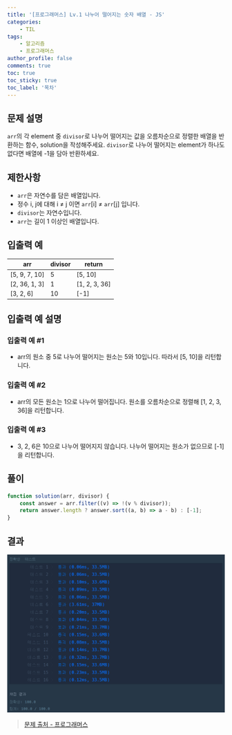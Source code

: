 ```yaml
---
title: '[프로그래머스] Lv.1 나누어 떨어지는 숫자 배열 - JS'
categories:
    - TIL
tags:
    - 알고리즘
    - 프로그래머스
author_profile: false
comments: true
toc: true
toc_sticky: true
toc_label: '목차'
---
```


## 문제 설명

`arr`의 각 element 중 `divisor`로 나누어 떨어지는 값을 오름차순으로 정렬한 배열을 반환하는 함수, solution을 작성해주세요.
`divisor`로 나누어 떨어지는 element가 하나도 없다면 배열에 -1을 담아 반환하세요.

## 제한사항

-   `arr`은 자연수를 담은 배열입니다.
-   정수 i, j에 대해 i ≠ j 이면 `arr`[i] ≠ `arr`[j] 입니다.
-   `divisor`는 자연수입니다.
-   `arr`는 길이 1 이상인 배열입니다.

## 입출력 예

| arr           | divisor | return        |
| ------------- | ------- | ------------- |
| [5, 9, 7, 10] | 5       | [5, 10]       |
| [2, 36, 1, 3] | 1       | [1, 2, 3, 36] |
| [3, 2, 6]     | 10      | [-1]          |

## 입출력 예 설명

### 입출력 예 #1

-   arr의 원소 중 5로 나누어 떨어지는 원소는 5와 10입니다. 따라서 [5, 10]을 리턴합니다.

### 입출력 예 #2

-   arr의 모든 원소는 1으로 나누어 떨어집니다. 원소를 오름차순으로 정렬해 [1, 2, 3, 36]을 리턴합니다.

### 입출력 예 #3

-   3, 2, 6은 10으로 나누어 떨어지지 않습니다. 나누어 떨어지는 원소가 없으므로 [-1]을 리턴합니다.

## 풀이

```javascript
function solution(arr, divisor) {
    const answer = arr.filter((v) => !(v % divisor));
    return answer.length ? answer.sort((a, b) => a - b) : [-1];
}
```

## 결과

![result](/assets/images/2023/08/21/algorithm-16-result.png)

> [문제 출처 - 프로그래머스](https://school.programmers.co.kr/learn/courses/30/lessons/12910)
